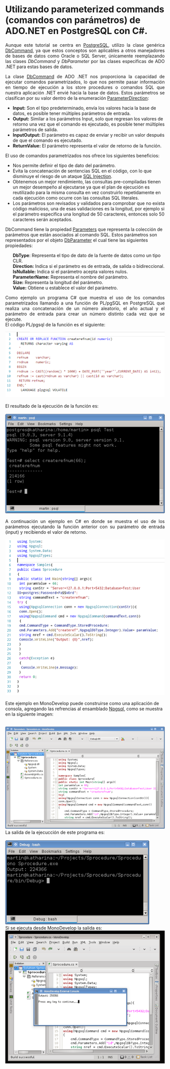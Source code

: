 # Utilizando parameterized commands (comandos con parámetros) de ADO.NET en PostgreSQL con C#.

<p align="justify">
Aunque este tutorial se centra en <a href="http://www.postgresql.org/">PostgreSQL</a>, utilizo la clase genérica <a href="http://msdn.microsoft.com/en-us/library/system.data.common.dbcommand.aspx">DbCommand</a>, ya que estos conceptos son aplicables a otros manejadores de bases de datos como Oracle o SQL Server, únicamente reemplazando las clases <i>DbCommand</i> y <i>DbParameter</i> por las clases específicas de ADO .NET para estas bases de datos.
</p>
<p align="justify">La clase <a href="http://msdn.microsoft.com/en-us/library/system.data.common.dbcommand.aspx">DbCommand</a> de ADO .NET nos proporciona la capacidad de ejecutar comandos parametrizados, lo que nos permite pasar información en tiempo de ejecución a los store procedures o comandos SQL que nuestra aplicación .NET envié hacia la base de datos.
Estos parámetros  se clasifican por su valor dentro de la enumeración <a href="http://msdn.microsoft.com/en-us/library/system.data.parameterdirection.aspx">ParameterDirection</a>:
<ul>
	<li><b>Input:</b> Son el tipo predeterminado,  envía los valores hacia la base de datos, es posible tener múltiples parámetros de entrada.</li>
	<li><b>Output:</b> Similar a los parámetros Input, solo que regresan los valores de retorno una vez que el comando es ejecutado, es posible tener múltiples parámetros de salida.</li>
	<li><b>InputOutput:</b> El parámetro es capaz de enviar y recibir un valor después de que el comando es ejecutado.</li>
	<li><b>ReturnValue:</b> El parámetro representa el valor de retorno de la función.</li>
</ul>
</p>
<p align="justify">
El uso de comandos parametrizados nos ofrece los siguientes beneficios:
<ul>
	<li>Nos permite definir el tipo de dato del parámetro.</li>
	<li>Evita la concatenación de sentencias SQL en el código, con lo que disminuye el riesgo de un ataque <a href="http://en.wikipedia.org/wiki/SQL_injection"> SQL Injection</a>.</li>
	<li>Obtenemos un mejor rendimiento, las consultas pre-compiladas tienen un mejor desempeño al ejecutarse ya que el plan de ejecución es reutilizado para la misma consulta en vez construirlo repetidamente en cada ejecución como ocurre con las consultas SQL literales.</li>
	<li>Los parámetros son revisados y validados para comprobar que no exista código malicioso, una de esas validaciones es la longitud, por ejemplo si el parámetro especifica una longitud de 50 caracteres, entonces solo 50 caracteres serán aceptados.</li>
</ul>
DbCommand tiene la propiedad <a href="http://msdn.microsoft.com/en-us/library/system.data.common.dbcommand.parameters.aspx">Parameters</a> que representa la colección de parámetros que están asociados al comando SQL. Estos parámetros son representados por el objeto <a href="http://msdn.microsoft.com/en-us/library/system.data.common.dbparameter.aspx">DbParameter</a> el cual tiene las siguientes propiedades:
<ul>
	<b>DbType</b>: Representa el tipo de dato de la fuente de datos como un tipo CLR.<br />
	<b>Direction:</b> Indica si el parámetro es de entrada, de salida o bidireccional.<br />
	<b>IsNullable:</b> Indica si el parámetro acepta valores nulos.<br />
	<b>ParameterName:</b> Representa el nombre del parámetro.<br />
	<b>Size:</b> Representa la longitud del parámetro.<br />
	<b>Value:</b> Obtiene u establece el valor del parámetro.
</ul>
</p>
<p align="justify">Como ejemplo un programa C# que muestra el uso de los comandos parametrizados llamando a una función de PL/pgSQL en PostgreSQL que realiza una concatenación de un número aleatorio, el año actual y el parámetro de entrada para crear un número distinto cada vez que se ejecute.<br />El código PL/pgsql de la función es el siguiente:
</p>
<!--Code createrefnum-->
<div>
<IMG src="picture_library/sp/createrefnum.png" border="0">
</div>
<!--Code-->
<br /><div>El resultado de la ejecución de la función es:</div><br />
<div>
<IMG src="picture_library/sp/sp1.png" border="0">
</div>
<p align="justify">A continuación un ejemplo en C# en donde se muestra el uso de los parámetros ejecutando la función anterior con su parámetro de entrada (input) y recibiendo el valor de retorno.</p>
<!--Code Sprocedure -->
<div>
<IMG src="picture_library/sp/Sprocedure.png" border="0">
</div>
<!--Code Sprocedure-->
<p>Este ejemplo en MonoDevelop puede construirse como una aplicación de consola, agregando las refrencias al ensamblado <a href="http://npgsql.projects.postgresql.org/">Npgsql</a>, como se muestra en la siguiente imagen:</p><br />
<div>
<IMG src="picture_library/sp/sp2.png" border="0">
</div>
<div>La salida de la ejecucción de este programa es:</div><br />
<div>
<IMG src="picture_library/sp/sp3.png" border="0">
</div>
<div>Si se ejecuta desde MonoDevelop la salida es:</div>
<div>
<IMG src="picture_library/sp/sp4.png" border="0">
</div>
